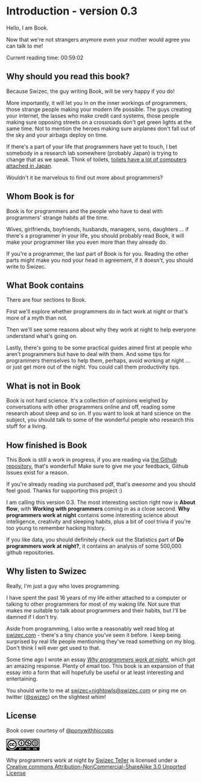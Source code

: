 # Introduction - version 0.3

Hello, I am Book. 

Now that we're not strangers anymore even your mother would agree you can talk to me!

Current reading time: 00:59:02

## Why should you read this book?

Because Swizec, the guy writing Book, will be very happy if you do!

More importantly, it will let you in on the inner workings of programmers, those strange people making your modern life possible. The guys creating your internet, the lasses who make credit card systems, those people making sure opposing streets on a crossroads don't get green lights at the same time. Not to mention the heroes making sure airplanes don't fall out of the sky and your airbags deploy on time.

If there's a part of your life that programmers have yet to touch, I bet somebody in a research lab somewhere (probably Japan) is trying to change that as we speak. Think of toilets, [toilets have a lot of computers attached in Japan](http://priceonomics.com/toilets/).

Wouldn't it be marvelous to find out more about programmers?

## Whom Book is for

Book is for programmers and the people who have to deal with programmers' strange habits all the time.

Wives, girlfriends, boyfriends, husbands, managers, sons, daughters ...  if there's a programmer in your life, you should probably read Book, it will make your programmer like you even more than they already do.

If you're a programmer, the last part of Book is for you. Reading the other parts might make you nod your head in agreement, if it doesn't, you should write to Swizec.

## What Book contains

There are four sections to Book.

First we'll explore whether programmers do in fact work at night or that's more of a myth than not.

Then we'll see some reasons about why they work at night to help everyone understand what's going on.

Lastly, there's going to be some practical guides aimed first at people who aren't programmers but have to deal with them. And some tips for programmers themselves to help them, perhaps, avoid working at night … or just get more out of the night. You could call them productivity tips.

## What is not in Book

Book is not hard science. It's a collection of opinions weighed by conversations with other programmers online and off, reading some research about sleep and so on. If you want to look at hard science on the subject, you should talk to some of the wonderful people who research this stuff for a living.

## How finished is Book

This Book is still a work in progress, if you are reading via [the Github repository](https://github.com/Swizec/nightowls), that's wonderful! Make sure to give me your feedback, Github Issues exist for a reason.

If you're already reading via purchased pdf, that's _awesome_ and you should feel good. Thanks for supporting this project :)

I am calling this version 0.3. The most interesting section right now is **About flow**, with **Working with programmers** coming in as a close second. **Why programmers work at night** contains some interesting science about intelligence, creativity and sleeping habits, plus a bit of cool trivia if you're too young to remember hacking history.

If you like data, you should definitely check out the Statistics part of **Do programmers work at night?**, it contains an analysis of some 500,000 github repositories.

## Why listen to Swizec

Really, I'm just a guy who loves programming.

I have spent the past 16 years of my life either attached to a  computer or talking to other programmers for most of my waking life. Not sure that makes me suitable to talk about programmers and their habits, but I'll be damned if I don't try.

Aside from programming, I also write a reasonably well read blog at [swizec.com](http://swizec.com) - there's a tiny chance you've seen it before. I keep being surprised by real life people mentioning they've read something on my blog. Don't think I will ever get used to that.

Some time ago I wrote an essay _[Why programmers work at night](http://swizec.com/blog/why-programmers-work-at-night/swizec/3198)_, which got an amazing response. Plenty of email too. This book is an expansion of that essay into a form that will hopefully be useful or at least interesting and entertaining.

You should write to me at swizec+nightowls@swizec.com or ping me on twitter ([@swizec](http://twitter.com/swizec)) on the slightest whim!

## License

Book cover courtesy of [@ponywithhiccups](https://twitter.com/ponywithhiccups)

[![Creative Commons Licence](images/creativecommons.png "Creative Commons Licence")](http://creativecommons.org/licenses/by-nc-sa/3.0/deed.en_GB)

Why programmers work at night by [Swizec Teller](http://swizec.com) is licensed under a [Creative commons Attribution-NonCommercial-ShareAlike 3.0 Unported License](http://creativecommons.org/licenses/by-nc-sa/3.0/deed.en_GB)
